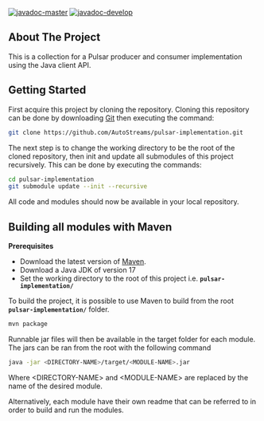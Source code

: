 [![javadoc-master](https://img.shields.io/badge/Javadoc-master-green?style=plastic)](https://autostreams.github.io/pulsar-implementation/javadoc/)
[![javadoc-develop](https://img.shields.io/badge/Javadoc-develop-green?style=plastic)](https://autostreams.github.io/pulsar-implementation/javadoc-develop/)

## About The Project
This is a collection for a Pulsar producer and consumer implementation using the Java client API.

## Getting Started
First acquire this project by cloning the repository. Cloning this repository can be done by downloading [Git](https://git-scm.com/) then executing the command:
```bash
git clone https://github.com/AutoStreams/pulsar-implementation.git
```
The next step is to change the working directory to be the root of the cloned repository, then init and update all submodules of this project recursively. This can be done by executing the commands:
```bash
cd pulsar-implementation
git submodule update --init --recursive
```
All code and modules should now be available in your local repository.

## Building all modules with Maven
**Prerequisites**
* Download the latest version of [Maven](https://maven.apache.org/).
* Download a Java JDK of version 17
* Set the working directory to the root of this project i.e. **`pulsar-implementation/`**

To build the project, it is possible to use Maven to build from the root **`pulsar-implementation/`** folder.
```bash
mvn package
```
Runnable jar files will then be available in the target folder for each module. The jars can be ran from the root with the following command
```bash
java -jar <DIRECTORY-NAME>/target/<MODULE-NAME>.jar 
```
Where &lt;DIRECTORY-NAME&gt; and &lt;MODULE-NAME&gt; are replaced by the name of the desired module.

Alternatively, each module have their own readme that can be referred to in order to build and run
the modules.
